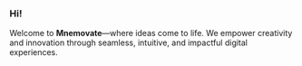 ### Hi!
Welcome to **Mnemovate**—where ideas come to life. We empower creativity and innovation through seamless, intuitive, and impactful digital experiences.

